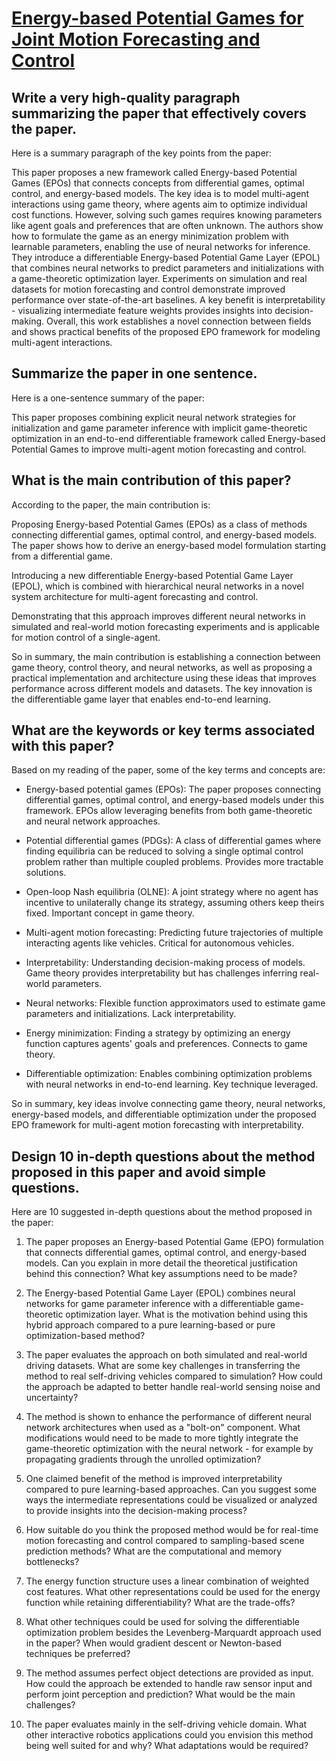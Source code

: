 # [Energy-based Potential Games for Joint Motion Forecasting and Control](https://arxiv.org/abs/2312.01811)

## Write a very high-quality paragraph summarizing the paper that effectively covers the paper.

 Here is a summary paragraph of the key points from the paper:

This paper proposes a new framework called Energy-based Potential Games (EPOs) that connects concepts from differential games, optimal control, and energy-based models. The key idea is to model multi-agent interactions using game theory, where agents aim to optimize individual cost functions. However, solving such games requires knowing parameters like agent goals and preferences that are often unknown. The authors show how to formulate the game as an energy minimization problem with learnable parameters, enabling the use of neural networks for inference. They introduce a differentiable Energy-based Potential Game Layer (EPOL) that combines neural networks to predict parameters and initializations with a game-theoretic optimization layer. Experiments on simulation and real datasets for motion forecasting and control demonstrate improved performance over state-of-the-art baselines. A key benefit is interpretability - visualizing intermediate feature weights provides insights into decision-making. Overall, this work establishes a novel connection between fields and shows practical benefits of the proposed EPO framework for modeling multi-agent interactions.


## Summarize the paper in one sentence.

 Here is a one-sentence summary of the paper:

This paper proposes combining explicit neural network strategies for initialization and game parameter inference with implicit game-theoretic optimization in an end-to-end differentiable framework called Energy-based Potential Games to improve multi-agent motion forecasting and control.


## What is the main contribution of this paper?

 According to the paper, the main contribution is:

Proposing Energy-based Potential Games (EPOs) as a class of methods connecting differential games, optimal control, and energy-based models. The paper shows how to derive an energy-based model formulation starting from a differential game.

Introducing a new differentiable Energy-based Potential Game Layer (EPOL), which is combined with hierarchical neural networks in a novel system architecture for multi-agent forecasting and control.  

Demonstrating that this approach improves different neural networks in simulated and real-world motion forecasting experiments and is applicable for motion control of a single-agent.

So in summary, the main contribution is establishing a connection between game theory, control theory, and neural networks, as well as proposing a practical implementation and architecture using these ideas that improves performance across different models and datasets. The key innovation is the differentiable game layer that enables end-to-end learning.


## What are the keywords or key terms associated with this paper?

 Based on my reading of the paper, some of the key terms and concepts are:

- Energy-based potential games (EPOs): The paper proposes connecting differential games, optimal control, and energy-based models under this framework. EPOs allow leveraging benefits from both game-theoretic and neural network approaches.

- Potential differential games (PDGs): A class of differential games where finding equilibria can be reduced to solving a single optimal control problem rather than multiple coupled problems. Provides more tractable solutions.

- Open-loop Nash equilibria (OLNE): A joint strategy where no agent has incentive to unilaterally change its strategy, assuming others keep theirs fixed. Important concept in game theory.

- Multi-agent motion forecasting: Predicting future trajectories of multiple interacting agents like vehicles. Critical for autonomous vehicles.  

- Interpretability: Understanding decision-making process of models. Game theory provides interpretability but has challenges inferring real-world parameters.

- Neural networks: Flexible function approximators used to estimate game parameters and initializations. Lack interpretability.

- Energy minimization: Finding a strategy by optimizing an energy function captures agents' goals and preferences. Connects to game theory.

- Differentiable optimization: Enables combining optimization problems with neural networks in end-to-end learning. Key technique leveraged.

So in summary, key ideas involve connecting game theory, neural networks, energy-based models, and differentiable optimization under the proposed EPO framework for multi-agent motion forecasting with interpretability.


## Design 10 in-depth questions about the method proposed in this paper and avoid simple questions.

 Here are 10 suggested in-depth questions about the method proposed in the paper:

1) The paper proposes an Energy-based Potential Game (EPO) formulation that connects differential games, optimal control, and energy-based models. Can you explain in more detail the theoretical justification behind this connection? What key assumptions need to be made?

2) The Energy-based Potential Game Layer (EPOL) combines neural networks for game parameter inference with a differentiable game-theoretic optimization layer. What is the motivation behind using this hybrid approach compared to a pure learning-based or pure optimization-based method?  

3) The paper evaluates the approach on both simulated and real-world driving datasets. What are some key challenges in transferring the method to real self-driving vehicles compared to simulation? How could the approach be adapted to better handle real-world sensing noise and uncertainty?

4) The method is shown to enhance the performance of different neural network architectures when used as a "bolt-on" component. What modifications would need to be made to more tightly integrate the game-theoretic optimization with the neural network - for example by propagating gradients through the unrolled optimization?

5) One claimed benefit of the method is improved interpretability compared to pure learning-based approaches. Can you suggest some ways the intermediate representations could be visualized or analyzed to provide insights into the decision-making process?

6) How suitable do you think the proposed method would be for real-time motion forecasting and control compared to sampling-based scene prediction methods? What are the computational and memory bottlenecks?

7) The energy function structure uses a linear combination of weighted cost features. What other representations could be used for the energy function while retaining differentiability? What are the trade-offs?

8) What other techniques could be used for solving the differentiable optimization problem besides the Levenberg-Marquardt approach used in the paper? When would gradient descent or Newton-based techniques be preferred?

9) The method assumes perfect object detections are provided as input. How could the approach be extended to handle raw sensor input and perform joint perception and prediction? What would be the main challenges?

10) The paper evaluates mainly in the self-driving vehicle domain. What other interactive robotics applications could you envision this method being well suited for and why? What adaptations would be required?
